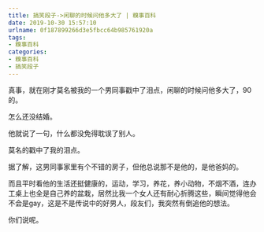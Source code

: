 ```yaml
---
title: 搞笑段子->闲聊的时候问他多大了 | 糗事百科
date: 2019-10-30 15:57:10
urlname: 0f187899266d3e5fbcc64b985761920a
tags: 
- 糗事百科
categories:
- 糗事百科
- 搞笑段子
---
```

真事，就在刚才莫名被我的一个男同事戳中了泪点，闲聊的时候问他多大了，90的。

怎么还没结婚。

他就说了一句，什么都没免得耽误了别人。

莫名的戳中了我的泪点。

据了解，这男同事家里有个不错的房子，但他总说那不是他的，是他爸妈的。

而且平时看他的生活还挺健康的，运动，学习，养花，养小动物，不烟不酒，连办工桌上也全是自己养的盆栽，居然比我一个女人还有耐心折腾这些，瞬间觉得他会不会是gay，这是不是传说中的好男人，段友们，我突然有倒追他的想法。

你们说呢。


